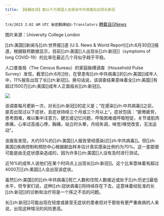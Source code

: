 ```yaml
---
title: 【秘翻在线】数以千万美国人在感染中共病毒后出现长新冠
---
```

`7/4/2023 2:02 AM UTC 秘密翻譯組G-Translators` [轉載自GNews](https://gnews.org/articles/1434790)

图片来源：University College London

[[zh:美国]]新闻与[[zh:世界报]]道 (U.S. News & World Report)[[zh:6月30日]]报道，根据联邦数据显示，目前[[zh:美国]]人出现长[[zh:新冠]]（symptoms of long COVID-19）的比率在最近几个月似乎趋于平稳。

人口普查局（The Census Bureau）的家庭脉搏调查（Household Pulse Survey）发现，截至[[zh:6月]]份，在曾患有[[zh:中共病毒]]的[[zh:美国]]成年人中，11%报告出现了长[[zh:新冠]]。换句话说，该调查结果意味着全[[zh:美国]]有超过1500万[[zh:美国]]成年人正面临长[[zh:新冠]]。

![](https://i.imgur.com/wzbeWXB.png)


该调查每月更新一次，对长[[zh:新冠]]的定义是；“在感染[[zh:中共病毒]]之前，是否出现过以下症状，且症状持续三个月或三个月以上“。症状包括：“疲倦疲劳，思考困难，难以集中注意力，健忘或记忆问题，呼吸困难或呼吸短促，关节或肌肉疼痛，心率过高或心悸，胸痛，站立时头晕，月经失调，味觉/嗅觉改变，无法运动"。

该报告发现，大约55%的[[zh:美国]]人报告曾经感染过[[zh:中共病毒]]。但[[zh:美国]]疾病控制和预防中心根据献血样本估计真实感染比例约为70%。这一差距很可能是由无症状感染造成的，因为许多[[zh:美国]]人没有及时进行测试。

近16%的成年人说他们在某个时间点上出现长[[zh:新冠]]。这个比率意味着有超过4000万[[zh:美国]]人会出现该症状。

虽然[[zh:美国]]的[[zh:中共病毒]]死亡人数和住院人数接近或处于[[zh:历史]]最低水平，但专家们说，这种[[zh:冠状病毒]]将持续存在下去，这意味着经批准的长[[zh:新冠]]的诊断和治疗将是一个挥之不去的问题。

长[[zh:新冠]]可能出现在轻度或甚至无症状的患者但对于那些有更严重疾病的人来说，出现这种情况的风险更高。
